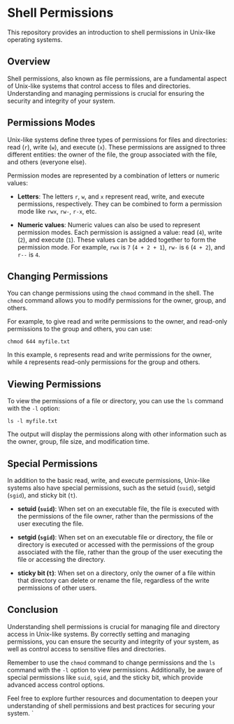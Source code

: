 # Shell Permissions

This repository provides an introduction to shell permissions in Unix-like operating systems.

## Overview

Shell permissions, also known as file permissions, are a fundamental aspect of Unix-like systems that control access to files and directories. Understanding and managing permissions is crucial for ensuring the security and integrity of your system.

## Permissions Modes

Unix-like systems define three types of permissions for files and directories: read (`r`), write (`w`), and execute (`x`). These permissions are assigned to three different entities: the owner of the file, the group associated with the file, and others (everyone else).

Permission modes are represented by a combination of letters or numeric values:

- **Letters**: The letters `r`, `w`, and `x` represent read, write, and execute permissions, respectively. They can be combined to form a permission mode like `rwx`, `rw-`, `r-x`, etc.

- **Numeric values**: Numeric values can also be used to represent permission modes. Each permission is assigned a value: read (`4`), write (`2`), and execute (`1`). These values can be added together to form the permission mode. For example, `rwx` is `7` (`4 + 2 + 1`), `rw-` is `6` (`4 + 2`), and `r--` is `4`.

## Changing Permissions

You can change permissions using the `chmod` command in the shell. The `chmod` command allows you to modify permissions for the owner, group, and others.

For example, to give read and write permissions to the owner, and read-only permissions to the group and others, you can use:

```
chmod 644 myfile.txt
```

In this example, `6` represents read and write permissions for the owner, while `4` represents read-only permissions for the group and others.

## Viewing Permissions

To view the permissions of a file or directory, you can use the `ls` command with the `-l` option:

```
ls -l myfile.txt
```

The output will display the permissions along with other information such as the owner, group, file size, and modification time.

## Special Permissions

In addition to the basic read, write, and execute permissions, Unix-like systems also have special permissions, such as the setuid (`suid`), setgid (`sgid`), and sticky bit (`t`).

- **setuid (`suid`)**: When set on an executable file, the file is executed with the permissions of the file owner, rather than the permissions of the user executing the file.

- **setgid (`sgid`)**: When set on an executable file or directory, the file or directory is executed or accessed with the permissions of the group associated with the file, rather than the group of the user executing the file or accessing the directory.

- **sticky bit (`t`)**: When set on a directory, only the owner of a file within that directory can delete or rename the file, regardless of the write permissions of other users.

## Conclusion

Understanding shell permissions is crucial for managing file and directory access in Unix-like systems. By correctly setting and managing permissions, you can ensure the security and integrity of your system, as well as control access to sensitive files and directories.

Remember to use the `chmod` command to change permissions and the `ls` command with the `-l` option to view permissions. Additionally, be aware of special permissions like `suid`, `sgid`, and the sticky bit, which provide advanced access control options.

Feel free to explore further resources and documentation to deepen your understanding of shell permissions and best practices for securing your system.
`
